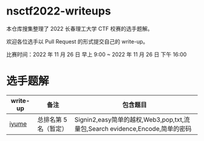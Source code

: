 # nsctf2022-writeups

本仓库搜集整理了 2022 长春理工大学 CTF 校赛的选手题解。

欢迎各位选手以 Pull Request 的形式提交自己的 write-up。

比赛时间：2022 年 11 月 26 日 早上 9:00 ~ 2022 年 11 月 26 日 下午 16:00

# 选手题解

| write-up | 备注 | 包含题目 |
| - | - | - |
| [iyume](writeups/iyume/main.pdf) | 总排名第 5 名（暂定） | Signin2,easy简单的越权,Web3,pop,txt,流量包,Search evidence,Encode,简单的密码 |
